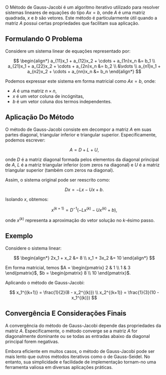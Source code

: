 O Método de Gauss-Jacobi é um algoritmo iterativo utilizado para resolver sistemas lineares de equações do tipo $Ax = b$, onde $A$ é uma matriz quadrada, $x$ e $b$ são vetores. Este método é particularmente útil quando a matriz $A$ possui certas propriedades que facilitam sua aplicação.

## Formulando O Problema

Considere um sistema linear de equações representado por:

$$
\begin{align*}
a_{11}x_1 + a_{12}x_2 + \cdots + a_{1n}x_n &= b_1 \\
a_{21}x_1 + a_{22}x_2 + \cdots + a_{2n}x_n &= b_2 \\
&\vdots \\
a_{n1}x_1 + a_{n2}x_2 + \cdots + a_{nn}x_n &= b_n
\end{align*}
$$

Podemos expressar este sistema em forma matricial como $Ax = b$, onde:

- $A$ é uma matriz $n \times n$,
- $x$ é um vetor coluna de incógnitas,
- $b$ é um vetor coluna dos termos independentes.

## Aplicação Do Método

O método de Gauss-Jacobi consiste em decompor a matriz $A$ em suas partes diagonal, triangular inferior e triangular superior. Especificamente, podemos escrever:

$$
A = D + L + U,
$$

onde $D$ é a matriz diagonal formada pelos elementos da diagonal principal de $A$, $L$ é a matriz triangular inferior (com zeros na diagonal) e $U$ é a matriz triangular superior (também com zeros na diagonal).

Assim, o sistema original pode ser reescrito como:

$$
Dx = -Lx - Ux + b.
$$

Isolando $x$, obtemos:

$$
x^{(k+1)} = D^{-1}(-Lx^{(k)} - Ux^{(k)} + b),
$$

onde $x^{(k)}$ representa a aproximação do vetor solução no $k$-ésimo passo.

## Exemplo

Considere o sistema linear:

$$
\begin{align*}
2x_1 + x_2 &= 8 \\
x_1 + 3x_2 &= 10
\end{align*}
$$

Em forma matricial, temos $A = \begin{pmatrix} 2 & 1 \\ 1 & 3 \end{pmatrix}$, $b = \begin{pmatrix} 8 \\ 10 \end{pmatrix}$.

Aplicando o método de Gauss-Jacobi:

$$
x_1^{(k+1)} = \frac{1}{2}(8 - x_2^{(k)}) \\
x_2^{(k+1)} = \frac{1}{3}(10 - x_1^{(k)})
$$

## Convergência E Considerações Finais

A convergência do método de Gauss-Jacobi depende das propriedades da matriz $A$. Especificamente, o método converge se a matriz $A$ for diagonalmente dominante ou se todas as entradas abaixo da diagonal principal forem negativas.

Embora eficiente em muitos casos, o método de Gauss-Jacobi pode ser mais lento que outros métodos iterativos como o de Gauss-Seidel. No entanto, sua simplicidade e facilidade de implementação tornam-no uma ferramenta valiosa em diversas aplicações práticas.
